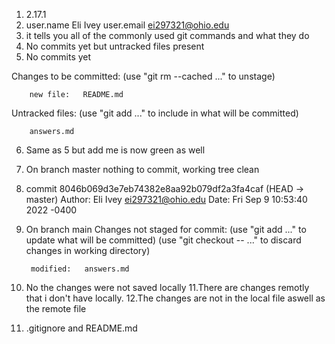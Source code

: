 1. 2.17.1
2. user.name Eli Ivey
user.email ei297321@ohio.edu
3. it tells you all of the commonly used git commands and what they do
4. No commits yet but untracked files present
5. No commits yet

Changes to be committed:
  (use "git rm --cached <file>..." to unstage)

        new file:   README.md

Untracked files:
  (use "git add <file>..." to include in what will be committed)

        answers.md

6. Same as 5 but add me is now green as well
7. On branch master
nothing to commit, working tree clean
8. commit 8046b069d3e7eb74382e8aa92b079df2a3fa4caf (HEAD -> master)
Author: Eli Ivey <ei297321@ohio.edu>
Date:   Fri Sep 9 10:53:40 2022 -0400
9. On branch main
Changes not staged for commit:
  (use "git add <file>..." to update what will be committed)
  (use "git checkout -- <file>..." to discard changes in working directory)

        modified:   answers.md
10. No the changes were not saved locally
11.There are changes remotly that i don't have locally.
  12.The changes are not in the local file aswell as the remote file
 13. .gitignore and README.md



